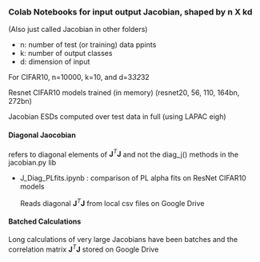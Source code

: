 ### Colab Notebooks for  input output Jacobian, shaped by n X kd

(Also just called Jacobian in other folders)

- n:  number of test (or training) data ppints
- k:  number of output classes 
- d:  dimension of input

For CIFAR10, n=10000, k=10, and d=3*32*32

Resnet CIFAR10  models trained (in memory) (resnet20, 56, 110, 164bn, 272bn)

Jacobian ESDs computed over test data in full (using LAPAC eigh)

#### Diagonal Jaocobian

refers to diagonal elements of $\mathbf{J}^{T}\mathbf{J}$
and not the diag_j() methods in the jacobian.py lib

- J_Diag_PLfits.ipynb :  comparison of PL alpha fits on ResNet CIFAR10 models 

  Reads diagonal  $\mathbf{J}^{T}\mathbf{J}$ from local  csv files on Google Drive




#### Batched Calculations

Long calculations of very large Jacobians have been batches and the
correlation matrix $\mathbf{J}^{T}\mathbf{J}$ stored on Google Drive





